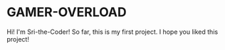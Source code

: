 # GAMER-OVERLOAD
Hi! I'm Sri-the-Coder!
So far, this is my first project.
I hope you liked this project!



